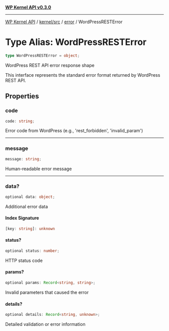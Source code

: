 [**WP Kernel API v0.3.0**](../../../../../README.md)

---

[WP Kernel API](../../../../../README.md) / [kernel/src](../../../README.md) / [error](../README.md) / WordPressRESTError

# Type Alias: WordPressRESTError

```ts
type WordPressRESTError = object;
```

WordPress REST API error response shape

This interface represents the standard error format returned by WordPress REST API.

## Properties

### code

```ts
code: string;
```

Error code from WordPress (e.g., 'rest_forbidden', 'invalid_param')

---

### message

```ts
message: string;
```

Human-readable error message

---

### data?

```ts
optional data: object;
```

Additional error data

#### Index Signature

```ts
[key: string]: unknown
```

#### status?

```ts
optional status: number;
```

HTTP status code

#### params?

```ts
optional params: Record<string, string>;
```

Invalid parameters that caused the error

#### details?

```ts
optional details: Record<string, unknown>;
```

Detailed validation or error information
